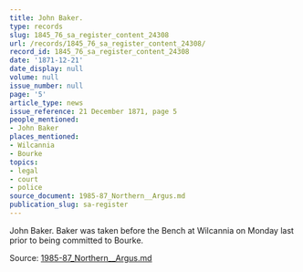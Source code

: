 ```yaml
---
title: John Baker.
type: records
slug: 1845_76_sa_register_content_24308
url: /records/1845_76_sa_register_content_24308/
record_id: 1845_76_sa_register_content_24308
date: '1871-12-21'
date_display: null
volume: null
issue_number: null
page: '5'
article_type: news
issue_reference: 21 December 1871, page 5
people_mentioned:
- John Baker
places_mentioned:
- Wilcannia
- Bourke
topics:
- legal
- court
- police
source_document: 1985-87_Northern__Argus.md
publication_slug: sa-register
---
```


John Baker.  Baker was taken before the Bench at Wilcannia on Monday last prior to being committed to Bourke.

Source: [1985-87_Northern__Argus.md](/downloads/markdown/1985-87_Northern__Argus.md)
